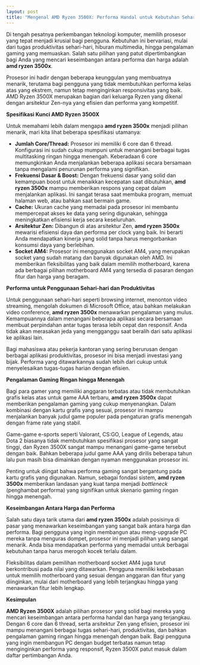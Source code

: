```yaml
---
layout: post
title: "Mengenal AMD Ryzen 3500X: Performa Handal untuk Kebutuhan Sehari-hari dan Gaming Ringan"
---
```


Di tengah pesatnya perkembangan teknologi komputer, memilih prosesor yang tepat menjadi krusial bagi pengguna. Kebutuhan ini bervariasi, mulai dari tugas produktivitas sehari-hari, hiburan multimedia, hingga pengalaman gaming yang memuaskan. Salah satu pilihan yang patut dipertimbangkan bagi Anda yang mencari keseimbangan antara performa dan harga adalah **amd ryzen 3500x**.

Prosesor ini hadir dengan beberapa keunggulan yang membuatnya menarik, terutama bagi pengguna yang tidak membutuhkan performa kelas atas yang ekstrem, namun tetap menginginkan responsivitas yang baik. AMD Ryzen 3500X merupakan bagian dari keluarga Ryzen yang dikenal dengan arsitektur Zen-nya yang efisien dan performa yang kompetitif.

**Spesifikasi Kunci AMD Ryzen 3500X**

Untuk memahami lebih dalam mengapa **amd ryzen 3500x** menjadi pilihan menarik, mari kita lihat beberapa spesifikasi utamanya:

*   **Jumlah Core/Thread:** Prosesor ini memiliki 6 core dan 6 thread. Konfigurasi ini sudah cukup mumpuni untuk menangani berbagai tugas multitasking ringan hingga menengah. Keberadaan 6 core memungkinkan Anda menjalankan beberapa aplikasi secara bersamaan tanpa mengalami penurunan performa yang signifikan.
*   **Frekuensi Dasar & Boost:** Dengan frekuensi dasar yang solid dan kemampuan boost untuk menaikkan kecepatan saat dibutuhkan, **amd ryzen 3500x** mampu memberikan respons yang cepat dalam menjalankan aplikasi. Ini sangat terasa saat membuka program, memuat halaman web, atau bahkan saat bermain game.
*   **Cache:** Ukuran cache yang memadai pada prosesor ini membantu mempercepat akses ke data yang sering digunakan, sehingga meningkatkan efisiensi kerja secara keseluruhan.
*   **Arsitektur Zen:** Dibangun di atas arsitektur Zen, **amd ryzen 3500x** mewarisi efisiensi daya dan performa per clock yang baik. Ini berarti Anda mendapatkan kinerja yang solid tanpa harus mengorbankan konsumsi daya yang berlebihan.
*   **Socket AM4:** Prosesor ini menggunakan socket AM4, yang merupakan socket yang sudah matang dan banyak digunakan oleh AMD. Ini memberikan fleksibilitas yang baik dalam memilih motherboard, karena ada berbagai pilihan motherboard AM4 yang tersedia di pasaran dengan fitur dan harga yang beragam.

**Performa untuk Penggunaan Sehari-hari dan Produktivitas**

Untuk penggunaan sehari-hari seperti browsing internet, menonton video streaming, mengolah dokumen di Microsoft Office, atau bahkan melakukan video conference, **amd ryzen 3500x** menawarkan pengalaman yang mulus. Kemampuannya dalam menangani beberapa aplikasi secara bersamaan membuat perpindahan antar tugas terasa lebih cepat dan responsif. Anda tidak akan merasakan jeda yang mengganggu saat beralih dari satu aplikasi ke aplikasi lain.

Bagi mahasiswa atau pekerja kantoran yang sering berurusan dengan berbagai aplikasi produktivitas, prosesor ini bisa menjadi investasi yang bijak. Performa yang ditawarkannya sudah lebih dari cukup untuk menyelesaikan tugas-tugas harian dengan efisien.

**Pengalaman Gaming Ringan hingga Menengah**

Bagi para gamer yang memiliki anggaran terbatas atau tidak membutuhkan grafis kelas atas untuk game AAA terbaru, **amd ryzen 3500x** dapat memberikan pengalaman gaming yang cukup menyenangkan. Dalam kombinasi dengan kartu grafis yang sesuai, prosesor ini mampu menjalankan banyak judul game populer pada pengaturan grafis menengah dengan frame rate yang stabil.

Game-game e-sports seperti Valorant, CS:GO, League of Legends, atau Dota 2 biasanya tidak membutuhkan spesifikasi prosesor yang sangat tinggi, dan Ryzen 3500X sangat mampu menangani game-game tersebut dengan baik. Bahkan beberapa judul game AAA yang dirilis beberapa tahun lalu pun masih bisa dimainkan dengan nyaman menggunakan prosesor ini.

Penting untuk diingat bahwa performa gaming sangat bergantung pada kartu grafis yang digunakan. Namun, sebagai fondasi sistem, **amd ryzen 3500x** memberikan landasan yang kuat tanpa menjadi *bottleneck* (penghambat performa) yang signifikan untuk skenario gaming ringan hingga menengah.

**Keseimbangan Antara Harga dan Performa**

Salah satu daya tarik utama dari **amd ryzen 3500x** adalah posisinya di pasar yang menawarkan keseimbangan yang sangat baik antara harga dan performa. Bagi pengguna yang ingin membangun atau meng-upgrade PC mereka tanpa menguras dompet, prosesor ini menjadi pilihan yang sangat menarik. Anda bisa mendapatkan performa yang memadai untuk berbagai kebutuhan tanpa harus merogoh kocek terlalu dalam.

Fleksibilitas dalam pemilihan motherboard socket AM4 juga turut berkontribusi pada nilai yang ditawarkan. Pengguna memiliki kebebasan untuk memilih motherboard yang sesuai dengan anggaran dan fitur yang diinginkan, mulai dari motherboard yang lebih terjangkau hingga yang menawarkan fitur lebih lengkap.

**Kesimpulan**

**AMD Ryzen 3500X** adalah pilihan prosesor yang solid bagi mereka yang mencari keseimbangan antara performa handal dan harga yang terjangkau. Dengan 6 core dan 6 thread, serta arsitektur Zen yang efisien, prosesor ini mampu menangani berbagai tugas sehari-hari, produktivitas, dan bahkan pengalaman gaming ringan hingga menengah dengan baik. Bagi pengguna yang ingin membangun PC dengan budget terbatas namun tetap menginginkan performa yang responsif, Ryzen 3500X patut masuk dalam daftar pertimbangan Anda.

